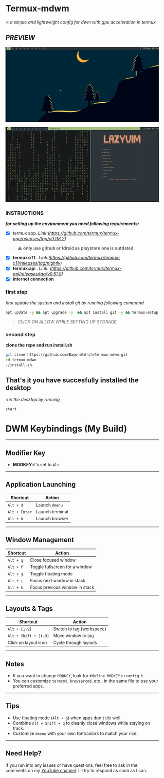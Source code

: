 # **Termux-mdwm** #
:fire: *a simple and lightweight config for dwm with gpu acceleration in termux*   

## *PREVIEW* ##
![home screen](./images/img1.jpg)

![in terminal](./images/img2.jpg)

### **INSTRUCTIONS** ###
***for setting up the environment you need following requirements:***
- [x] termux app.
*Link:(https://github.com/termux/termux-app/releases/tag/v0.118.2)*  
>:warning:  **only use github or fdroid as playstore one is outdated**
- [x] **termux:x11** . 
*Link:(https://github.com/termux/termux-x11/releases/tag/nightly)*
- [x] **termux:api** .
*Link: (https://github.com/termux/termux-api/releases/tag/v0.51.0)*
- [x] **internet connection**

### first step ###
*first update the system and install git  by running following command*
```bash
apt update -y && apt upgrade -y  && apt install git -y && termux-setup-storage
```
> *CLICK ON ALLOW WHILE SETTING UP STORAGE*
### second step ###
**clone the repo and run install.sh**
```bash
git clone https://github.com/BayonetArch/termux-mdwm.git 
cd termux-mdwm
./install.sh
```


## **That's it you have succesfully installed the desktop** ##
*run the desktop by running*
```bash
start
```
# DWM Keybindings (My Build)


---

## Modifier Key

- **MODKEY**:it's set to `Alt`.

---

## Application Launching

| Shortcut        | Action                  |
|----------------|--------------------------|
| `Alt + d`      | Launch `dmenu`          |
| `Alt + Enter`  | Launch terminal          |
| `Alt + b`      | Launch browser           |

---

## Window Management

| Shortcut        | Action                          |
|----------------|----------------------------------|
| `Alt + q`      | Close focused window             |
| `Alt + f`      | Toggle fullscreen for a window   |
| `Alt + g`      | Toggle floating mode             |
| `Alt + j`      | Focus next window in stack       |
| `Alt + k`      | Focus previous window in stack   |

---

## Layouts & Tags

| Shortcut              | Action                        |
|-----------------------|-------------------------------|
| `Alt + [1-9]`         | Switch to tag (workspace)     |
| `Alt + Shift + [1-9]` | Move window to tag            |
| Click on layout icon  | Cycle through layouts         |

---

## Notes

- If you want to change `MODKEY`, look for `#define MODKEY` in `config.h`.
- You can customize `termcmd`, `browsercmd`, etc., in the same file to use your preferred apps.

---

## Tips

- Use floating mode (`Alt + g`) when apps don't tile well.
- Combine `Alt + Shift + q` to cleanly close windows while staying on track.
- Customize `dmenu` with your own font/colors to match your rice.

---












## Need Help?

If you run into any issues or have questions, feel free to ask in the comments on my [YouTube channel](https://www.youtube.com/@Bayonet7). I’ll try to respond as soon as I can.




















